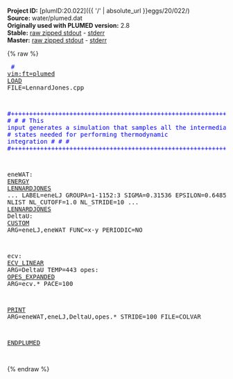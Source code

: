 **Project ID:** [plumID:20.022]({{ '/' | absolute_url }}eggs/20/022/)  
**Source:** water/plumed.dat  
**Originally used with PLUMED version:** 2.8  
**Stable:** [raw zipped stdout](plumed.dat.plumed.stdout.txt.zip) - [stderr](plumed.dat.plumed.stderr)  
**Master:** [raw zipped stdout](plumed.dat.plumed_master.stdout.txt.zip) - [stderr](plumed.dat.plumed_master.stderr)  

{% raw %}<pre>
<span style="color:blue"># <a href="https://plumed.github.io/doc-master/user-doc/html/_vim_syntax.html">vim:ft=plumed</a></span>
<a href="https://plumed.github.io/doc-master/user-doc/html/_l_o_a_d.html">LOAD</a> FILE=LennardJones.cpp

<span style="color:blue">#+++++++++++++++++++++++++++++++++++++++++++++++++++++++++++++++++++++++#</span>
<span style="color:blue">#                                                                       #</span>
<span style="color:blue">#  This input generates a simulation that samples all the intermediate  #</span>
<span style="color:blue">#  states needed for performing thermodynamic integration               #</span>
<span style="color:blue">#                                                                       #</span>
<span style="color:blue">#+++++++++++++++++++++++++++++++++++++++++++++++++++++++++++++++++++++++#</span>

eneWAT: <a href="https://plumed.github.io/doc-master/user-doc/html/_e_n_e_r_g_y.html">ENERGY</a>
<a href="https://plumed.github.io/doc-master/user-doc/html/_l_e_n_n_a_r_d_j_o_n_e_s.html">LENNARDJONES</a> ...
 LABEL=eneLJ
 GROUPA=1-1152:3
 SIGMA=0.31536
 EPSILON=0.64852
 RCUT=0.85
 NLIST
 NL_CUTOFF=1.0
 NL_STRIDE=10
... <a href="https://plumed.github.io/doc-master/user-doc/html/_l_e_n_n_a_r_d_j_o_n_e_s.html">LENNARDJONES</a>
DeltaU: <a href="https://plumed.github.io/doc-master/user-doc/html/_c_u_s_t_o_m.html">CUSTOM</a> ARG=eneLJ,eneWAT FUNC=x-y PERIODIC=NO

ecv: <a href="https://plumed.github.io/doc-master/user-doc/html/_e_c_v__l_i_n_e_a_r.html">ECV_LINEAR</a> ARG=DeltaU TEMP=443
opes: <a href="https://plumed.github.io/doc-master/user-doc/html/_o_p_e_s__e_x_p_a_n_d_e_d.html">OPES_EXPANDED</a> ARG=ecv.* PACE=100

<a href="https://plumed.github.io/doc-master/user-doc/html/_p_r_i_n_t.html">PRINT</a> ARG=eneWAT,eneLJ,DeltaU,opes.* STRIDE=100 FILE=COLVAR

<a href="https://plumed.github.io/doc-master/user-doc/html/_e_n_d_p_l_u_m_e_d.html">ENDPLUMED</a>
<span style="color:blue"></span>
</pre>{% endraw %}
